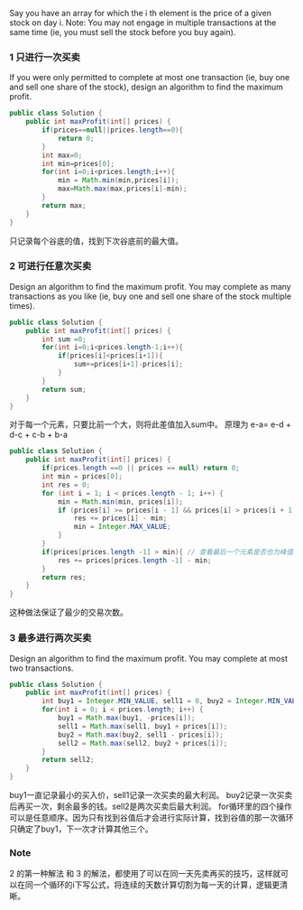 Say you have an array for which the i th element is the price of a given stock on day i.
Note:
You may not engage in multiple transactions at the same time (ie, you must sell the stock before you buy again).

### 1 只进行一次买卖
If you were only permitted to complete at most one transaction (ie, buy one and sell one share of the stock), design an algorithm to find the maximum profit. 

```Java
public class Solution {
    public int maxProfit(int[] prices) {
        if(prices==null||prices.length==0){
            return 0;
        }
        int max=0;
        int min=prices[0];
        for(int i=0;i<prices.length;i++){
            min = Math.min(min,prices[i]);
            max=Math.max(max,prices[i]-min);
        }
        return max;
    }
}
```

只记录每个谷底的值，找到下次谷底前的最大值。

### 2 可进行任意次买卖
Design an algorithm to find the maximum profit. You may complete as many transactions as you like (ie, buy one and sell one share of the stock multiple times). 

```Java
public class Solution {
    public int maxProfit(int[] prices) {
        int sum =0;
        for(int i=0;i<prices.length-1;i++){
            if(prices[i]<prices[i+1]){
                sum+=prices[i+1]-prices[i];
            }
        }
        return sum;
    }
}
```

对于每一个元素，只要比前一个大，则将此差值加入sum中。  原理为 e-a= e-d + d-c + c-b + b-a

```Java
public class Solution {
    public int maxProfit(int[] prices) {
        if(prices.length ==0 || prices == null) return 0;
        int min = prices[0];
        int res = 0;
        for (int i = 1; i < prices.length - 1; i++) {
            min = Math.min(min, prices[i]);
            if (prices[i] >= prices[i - 1] && prices[i] > prices[i + 1]) { // 找到峰值所在
                res += prices[i] - min;
                min = Integer.MAX_VALUE;
            }
        }
        if(prices[prices.length -1] > min){ // 查看最后一个元素是否也为峰值
            res += prices[prices.length -1] - min;
        }
        return res;
    }
}
```

这种做法保证了最少的交易次数。

### 3 最多进行两次买卖
Design an algorithm to find the maximum profit. You may complete at most two transactions.

```Java
public class Solution {
    public int maxProfit(int[] prices) {
        int buy1 = Integer.MIN_VALUE, sell1 = 0, buy2 = Integer.MIN_VALUE, sell2 = 0;
        for(int i = 0; i < prices.length; i++) {
            buy1 = Math.max(buy1, -prices[i]);
            sell1 = Math.max(sell1, buy1 + prices[i]);
            buy2 = Math.max(buy2, sell1 - prices[i]);
            sell2 = Math.max(sell2, buy2 + prices[i]);
        }
        return sell2;
    }
}
```

buy1一直记录最小的买入价，sell1记录一次买卖的最大利润。
buy2记录一次买卖后再买一次，剩余最多的钱。sell2是两次买卖后最大利润。
for循环里的四个操作可以是任意顺序。因为只有找到谷值后才会进行实际计算，找到谷值的那一次循环只确定了buy1，下一次才计算其他三个。

### Note

2 的第一种解法 和 3 的解法，都使用了可以在同一天先卖再买的技巧，这样就可以在同一个循环的i下写公式，将连续的天数计算切割为每一天的计算，逻辑更清晰。

 
